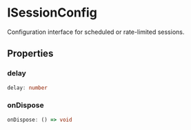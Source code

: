 # ISessionConfig

Configuration interface for scheduled or rate-limited sessions.

## Properties

### delay

```ts
delay: number
```

### onDispose

```ts
onDispose: () => void
```
